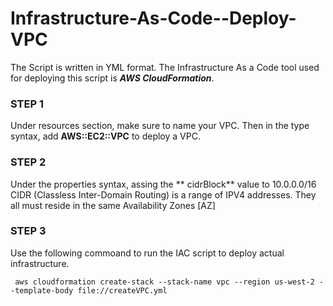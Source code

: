 # Infrastructure-As-Code--Deploy-VPC
The Script is written in YML format. The Infrastructure As a Code tool used for deploying this script is ***AWS CloudFormation***. 

### STEP 1 ###

Under resources section, make sure to name your VPC. Then in the type syntax, add **AWS::EC2::VPC** to deploy a VPC. 

### STEP 2 ###

Under the properties syntax, assing the ** cidrBlock** value to 10.0.0.0/16
CIDR (Classless Inter-Domain Routing) is a range of IPV4 addresses. They all must reside in the same Availability Zones [AZ]

### STEP 3 ## 

Use the following commoand to run the IAC script to deploy actual infrastructure. 
```
 aws cloudformation create-stack --stack-name vpc --region us-west-2 --template-body file://createVPC.yml
```
